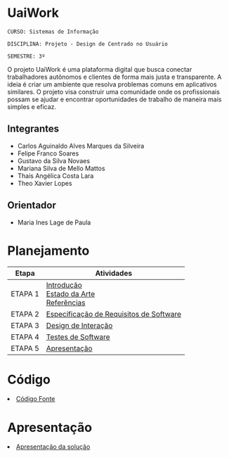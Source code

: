 # UaiWork

`CURSO: Sistemas de Informação`

`DISCIPLINA: Projeto - Design de Centrado no Usuário`

`SEMESTRE: 3º`

O projeto UaiWork é uma plataforma digital que busca conectar trabalhadores autônomos e clientes de forma mais justa e transparente. A ideia é criar um ambiente que resolva problemas comuns em aplicativos similares. O projeto visa construir uma comunidade onde os profissionais possam se ajudar e encontrar oportunidades de trabalho de maneira mais simples e eficaz.

## Integrantes

* Carlos Aguinaldo Alves Marques da Silveira  
* Felipe Franco Soares  
* Gustavo da Silva Novaes  
* Mariana Silva de Mello Mattos  
* Thais Angélica Costa Lara  
* Theo Xavier Lopes 

## Orientador

* Maria Ines Lage de Paula 

# Planejamento

| Etapa         | Atividades |
|  :----:   | ----------- |
| ETAPA 1         |[Introdução](docs/introducao.md) <br> [Estado da Arte](docs/estado.md) <br> [Referências](docs/referencias.md) |
| ETAPA 2         |[Especificação de Requisitos de Software](docs/especificacao.md) |
| ETAPA 3         |[Design de Interação](docs/design.md) |
| ETAPA 4        |[Testes de Software](docs/testes.md) |
| ETAPA 5         | [Apresentação](docs/apresentacao.md) |


# Código

<li><a href="src/codigo.md"> Código Fonte</a></li>

# Apresentação

<li><a href="docs/apresentacao.md"> Apresentação da solução</a></li>
